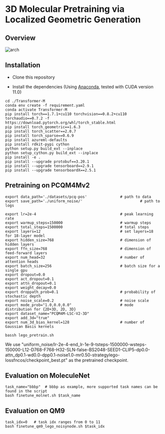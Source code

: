 # 3D Molecular Pretraining via Localized Geometric Generation


## Overview

![arch](docs/model_overview.jpg)


## Installation

- Clone this repository

- Install the dependencies (Using [Anaconda](https://www.anaconda.com/), tested with CUDA version 11.0)

```shell
cd ./Transformer-M
conda env create -f requirement.yaml
conda activate Transformer-M
pip install torch==1.7.1+cu110 torchvision==0.8.2+cu110 torchaudio==0.7.2 -f https://download.pytorch.org/whl/torch_stable.html
pip install torch_geometric==1.6.3
pip install torch_scatter==2.0.7
pip install torch_sparse==0.6.9
pip install azureml-defaults
pip install rdkit-pypi cython
python setup.py build_ext --inplace
python setup_cython.py build_ext --inplace
pip install -e .
pip install --upgrade protobuf==3.20.1
pip install --upgrade tensorboard==2.9.1
pip install --upgrade tensorboardX==2.5.1
```

## Pretraining on PCQM4Mv2
```shell
export data_path='./datasets/pcq-pos'               # path to data
export save_path='./uniform_noise/'                          # path to logs

export lr=2e-4                                      # peak learning rate
export warmup_steps=150000                          # warmup steps
export total_steps=1500000                          # total steps
export layers=12                                    # set layers=18 for 18-layer model
export hidden_size=768                              # dimension of hidden layers
export ffn_size=768                                 # dimension of feed-forward layers
export num_head=32                                  # number of attention heads
export batch_size=256                               # batch size for a single gpu
export dropout=0.0
export act_dropout=0.1
export attn_dropout=0.1
export weight_decay=0.0
export droppath_prob=0.1                            # probability of stochastic depth
export noise_scale=0.2                              # noise scale
export mode_prob="1.0,0.0,0.0"                      # mode distribution for {2D+3D, 2D, 3D}
export dataset_name="PCQM4M-LSC-V2-3D"
export add_3d="true"
export num_3d_bias_kernel=128                       # number of Gaussian Basis kernels

bassh lego_pretrain.sh
```

We use "uniform_noise/lr-2e-4-end_lr-1e-9-tsteps-1500000-wsteps-150000-L12-D768-F768-H32-SLN-false-BS2048-SEED1-CLIP5-dp0.0-attn_dp0.1-wd0.0-dpp0.1-noise1.0-mr0.50-strategylego-lossfncos/checkpoint_best.pt" as the pretrained checkpoint.

## Evaluation on MoleculeNet
```shell
task_name="bbbp"  # bbbp as example, more supported task names can be found in the script
bash finetune_molnet.sh $task_name
```

## Evaluation on QM9
```shell
task_idx=0   # task idx ranges from 0 to 11
bash finetune_qm9_lego_noisynode.sh $task_idx
```
